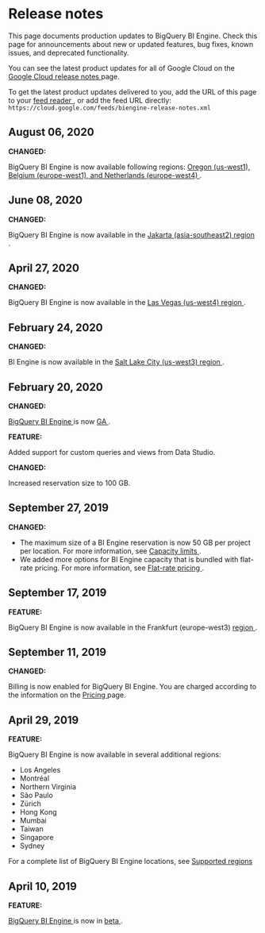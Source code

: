 #  Release notes

This page documents production updates to BigQuery BI Engine. Check this page
for announcements about new or updated features, bug fixes, known issues, and
deprecated functionality.

You can see the latest product updates for all of Google Cloud on the [ Google
Cloud release notes ](/release-notes) page.

To get the latest product updates delivered to you, add the URL of this page
to your [ feed reader
](https://wikipedia.org/wiki/Comparison_of_feed_aggregators) , or add the feed
URL directly: ` https://cloud.google.com/feeds/biengine-release-notes.xml `

##  August 06, 2020

**CHANGED:**

BigQuery BI Engine is now available following regions: [ Oregon (us-west1),
Belgium (europe-west1), and Netherlands (europe-west4)
](https://cloud.google.com/bi-engine/docs/locations#regional-locations) .

##  June 08, 2020

**CHANGED:**

BigQuery BI Engine is now available in the [ Jakarta (asia-southeast2) region
](https://cloud.google.com/bi-engine/docs/locations#supported_regions) .

##  April 27, 2020

**CHANGED:**

BigQuery BI Engine is now available in the [ Las Vegas (us-west4) region
](https://cloud.google.com/bi-engine/docs/locations#supported_regions) .

##  February 24, 2020

**CHANGED:**

BI Engine is now available in the [ Salt Lake City (us-west3) region
](https://cloud.google.com/bi-engine/docs/overview#regional_locations) .

##  February 20, 2020

**CHANGED:**

[ BigQuery BI Engine ](https://cloud.google.com/bi-engine/docs) is now [ GA
](https://cloud.google.com/terms/launch-stages) .

**FEATURE:**

Added support for custom queries and views from Data Studio.

**CHANGED:**

Increased reservation size to 100 GB.

##  September 27, 2019

**CHANGED:**

  * The maximum size of a BI Engine reservation is now 50 GB per project per location. For more information, see [ Capacity limits ](https://cloud.google.com/bi-engine/quotas#capacity_limits) . 
  * We added more options for BI Engine capacity that is bundled with flat-rate pricing. For more information, see [ Flat-rate pricing ](https://cloud.google.com/bi-engine/pricing#flat_rate_pricing) . 

##  September 17, 2019

**FEATURE:**

BigQuery BI Engine is now available in the Frankfurt (europe-west3) [ region
](https://cloud.google.com/bigquery/docs/locations#regional_locations) .

##  September 11, 2019

**CHANGED:**

Billing is now enabled for BigQuery BI Engine. You are charged according to
the information on the [ Pricing ](https://cloud.google.com/bi-engine/pricing)
page.

##  April 29, 2019

**FEATURE:**

BigQuery BI Engine is now available in several additional regions:

  * Los Angeles 
  * Montréal 
  * Northern Virginia 
  * São Paulo 
  * Zürich 
  * Hong Kong 
  * Mumbai 
  * Taiwan 
  * Singapore 
  * Sydney 

For a complete list of BigQuery BI Engine locations, see [ Supported regions
](https://cloud.google.com/bi-engine/docs/overview#supported_regions)

##  April 10, 2019

**FEATURE:**

[ BigQuery BI Engine ](https://cloud.google.com/bi-engine/docs) is now in [
beta ](https://cloud.google.com/products/#product-launch-stages) .


